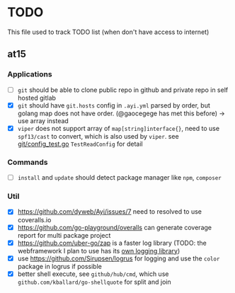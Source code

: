 # TODO

This file used to track TODO list (when don't have access to internet)

## at15

### Applications

- [ ] `git` should be able to clone public repo in github and private repo in self hosted gitlab
- [x] `git` should have `git.hosts` config in `.ayi.yml` parsed by order, but golang map does not have order. 
(@gaocegege has met this before) -> use array instead
- [x] `viper` does not support array of `map[string]interface{}`, need to use `spf13/cast` to convert, which is also 
used by `viper`. see [git/config_test.go](git/config_test.go) `TestReadConfig` for detail

### Commands

- [ ] `install` and `update` should detect package manager like `npm`, `composer`

### Util

- [x] https://github.com/dyweb/Ayi/issues/7 need to resolved to use coveralls.io
- [x] https://github.com/go-playground/overalls can generate coverage report for multi package project
- [x] https://github.com/uber-go/zap is a faster log library (TODO: the webframework I plan to use has its 
[own logging library](https://github.com/kataras/iris/blob/master/logger/logger.go))
- [x] use https://github.com/Sirupsen/logrus for logging and use the `color` package in logrus if possible
- [x] better shell execute, see `github/hub/cmd`, which use `github.com/kballard/go-shellquote` for split and join